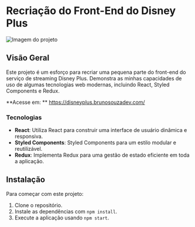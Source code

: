 # Recriação do Front-End do Disney Plus

![Imagem do projeto](https://github.com/darkmoonsk/disney-plus/assets/101902194/c486b17d-a4b0-4e99-80bd-ad44d6b9094e)

## Visão Geral
Este projeto é um esforço para recriar uma pequena parte do front-end do serviço de streaming Disney Plus. Demonstra as minhas capacidades de uso de algumas tecnologias web modernas, incluindo React, Styled Components e Redux.

**Acesse em: ** https://disneyplus.brunosouzadev.com/

### Tecnologias
- **React**: Utiliza React para construir uma interface de usuário dinâmica e responsiva.
- **Styled Components**: Styled Components para um estilo modular e reutilizável.
- **Redux**: Implementa Redux para uma gestão de estado eficiente em toda a aplicação.

## Instalação
Para começar com este projeto:
1. Clone o repositório.
2. Instale as dependências com `npm install`.
3. Execute a aplicação usando `npm start`.